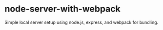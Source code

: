 # node-server-with-webpack
Simple local server setup using node.js, express, and webpack for bundling.
